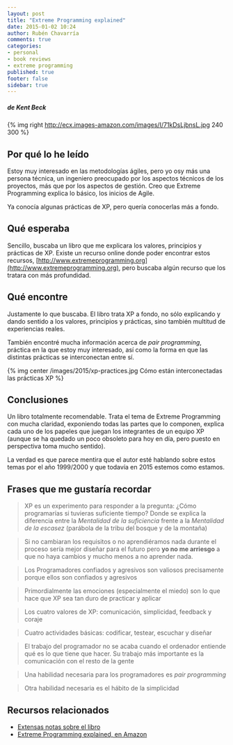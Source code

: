 ```yaml
---
layout: post
title: "Extreme Programming explained"
date: 2015-01-02 10:24
author: Rubén Chavarría
comments: true
categories: 
- personal
- book reviews
- extreme programming
published: true
footer: false
sidebar: true
---
```


##### de Kent Beck

{% img right http://ecx.images-amazon.com/images/I/71kDsLjbnsL.jpg 240 300 %}

## Por qué lo he leído

Estoy muy interesado en las metodologías ágiles, pero yo osy más una persona
técnica, un ingeniero preocupado por los aspectos técnicos de los proyectos,
más que por los aspectos de gestión. Creo que Extreme Programming explica lo
básico, los inicios de Agile.

Ya conocía algunas prácticas de XP, pero quería conocerlas más a fondo.

<!-- more -->

## Qué esperaba

Sencillo, buscaba un libro que me explicara los valores, principios y prácticas
de XP. Existe un recurso online donde poder encontrar estos recursos,
[http://www.extremeprogramming.org](http://www.extremeprogramming.org),
pero buscaba algún recurso que los tratara con más profundidad.

## Qué encontre

Justamente lo que buscaba. El libro trata XP a fondo, no sólo explicando y
dando sentido a los valores, principios y prácticas, sino también multitud
de experiencias reales.

También encontré mucha información acerca de *pair programming*, práctica
en la que estoy muy interesado, así como la forma en que las distintas
prácticas se interconectan entre sí.

{% img center /images/2015/xp-practices.jpg Cómo están interconectadas las prácticas XP %}

## Conclusiones

Un libro totalmente recomendable. Trata el tema de Extreme Programming con
mucha claridad, exponiendo todas las partes que lo componen, explica cada
uno de los papeles que juegan los integrantes de un equipo XP (aunque se
ha quedado un poco obsoleto para hoy en día, pero puesto en perspectiva
toma mucho sentido).

La verdad es que parece mentira que el autor esté hablando sobre estos
temas por el año 1999/2000 y que todavía en 2015 estemos como estamos.

## Frases que me gustaría recordar

> XP es un experimento para responder a la pregunta: ¿Cómo programarías si
tuvieras suficiente tiempo? Donde se explica la diferencia entre la *Mentalidad
de la suficiencia* frente a la *Mentalidad de la escasez* (parábola de la
tribu del bosque y de la montaña)

> Si no cambiaran los requisitos o no aprendiéramos nada durante el proceso
sería mejor diseñar para el futuro pero **yo no me
arriesgo** a que no haya cambios y mucho menos a no aprender nada.

> Los Programadores confiados y agresivos son valiosos precisamente porque ellos
son confiados y agresivos

> Primordialmente las emociones (especialmente el miedo) son lo que hace que XP
sea tan duro de practicar y aplicar

> Los cuatro valores de XP: comunicación, simplicidad, feedback y coraje

> Cuatro actividades básicas: codificar, testear, escuchar y diseñar

> El trabajo del programador no se acaba cuando el ordenador entiende qué es lo
que tiene que hacer. Su trabajo más importante es la comunicación con el resto
de la gente

> Una habilidad necesaria para los programadores es *pair programming*

> Otra habilidad necesaria es el hábito de la simplicidad

## Recursos relacionados

- [Extensas notas sobre el libro](https://gist.github.com/rchavarria/1345a4f58a1a712e73a5)
- [Extreme Programming explained, en Amazon](http://www.amazon.es/Extreme-Programming-Explained-Embrace-Embracing/dp/0321278658/ref=sr_1_1?ie=UTF8&qid=1420044502&sr=8-1&keywords=extreme+programming+explained)

